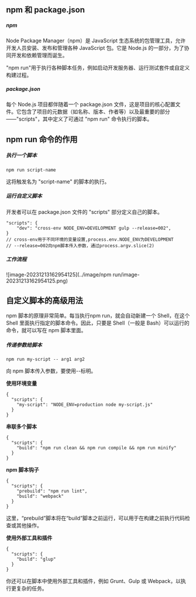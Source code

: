 ##  npm 和 package.json

##### npm

Node Package Manager（npm）是 JavaScript 生态系统的包管理工具，允许开发人员安装、发布和管理各种 JavaScript 包。它是 Node.js 的一部分，为了协同开发和依赖管理而诞生。

"npm run"用于执行各种脚本任务，例如启动开发服务器、运行测试套件或自定义构建过程。

##### package.json

每个 Node.js 项目都伴随着一个 package.json 文件，这是项目的核心配置文件。它包含了项目的元数据（如名称、版本、作者等）以及最重要的部分——"scripts"，其中定义了可通过 "npm run" 命令执行的脚本。

## npm run 命令的作用

##### 执行一个脚本

```
npm run script-name
```

这将触发名为 "script-name" 的脚本的执行。



##### 运行自定义脚本

开发者可以在 package.json 文件的 "scripts" 部分定义自己的脚本。

```
"scripts": {
    "dev": "cross-env NODE_ENV=DEVELOPMENT gulp --release=002",
}
// cross-env用于不同环境的变量设置,process.env.NODE_ENV为DEVELOPMENT
// --release=002向npm脚本传入参数，通过process.argv.slice(2)
```



##### 工作流程

![image-20231213162954125](../image/npm run/image-20231213162954125.png)



## 自定义脚本的高级用法

npm 脚本的原理非常简单。每当执行npm run，就会自动新建一个 Shell，在这个 Shell 里面执行指定的脚本命令。因此，只要是 Shell（一般是 Bash）可以运行的命令，就可以写在 npm 脚本里面。

##### **传递参数给脚本**

```
npm run my-script -- arg1 arg2
```

向 npm 脚本传入参数，要使用--标明。

**使用环境变量**

```
{
  "scripts": {
    "my-script": "NODE_ENV=production node my-script.js"
  }
}
```

**串联多个脚本**

```
{
  "scripts": {
    "build": "npm run clean && npm run compile && npm run minify"
  }
}
```

**npm 脚本钩子**

```
{
  "scripts": {
    "prebuild": "npm run lint",
    "build": "webpack"
  }
}
```

这里，“prebuild”脚本将在“build”脚本之前运行，可以用于在构建之前执行代码检查或其他操作。

**使用外部工具和插件**

```
{
  "scripts": {
    "build": "glup"
  }
}
```

你还可以在脚本中使用外部工具和插件，例如 Grunt、Gulp 或 Webpack，以执行更复杂的任务。